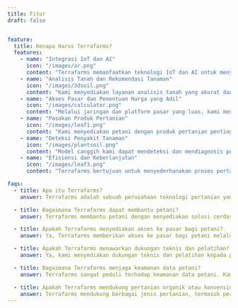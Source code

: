 ```yaml
---
title: Fitur
draft: false


feature:
  title: Kenapa Harus Terrafarms?
  features:
    - name: "Integrasi IoT dan AI"
      icon: "/images/ar.png"
      content: "Terrafarms memanfaatkan teknologi IoT dan AI untuk menyediakan solusi komprehensif bagi para petani, memungkinkan mereka untuk mengambil keputusan berdasarkan data dan meningkatkan praktik pertanian."
    - name: "Analisis Tanah dan Rekomendasi Tanaman"
      icon: "/images/3dsoil.png"
      content: "Kami menyediakan layanan analisis tanah yang akurat dan rekomendasi tanaman menggunakan model pembelajaran mesin canggih, membantu petani mengoptimalkan pemilihan tanaman sesuai dengan jenis tanah yang berbeda."
    - name: "Akses Pasar dan Penentuan Harga yang Adil"
      icon: "/images/calculator.png"
      content: "Melalui jaringan dan platform pasar yang luas, kami menghubungkan petani dengan pembeli, memastikan harga yang adil dan memfasilitasi akses pasar bagi produk pertanian mereka."
    - name: "Pasokan Produk Pertanian"
      icon: "/images/leaf1.png"
      content: "Kami menyediakan petani dengan produk pertanian penting seperti benih, pupuk, dan pestisida, memastikan mereka memiliki akses ke input berkualitas tinggi untuk budidaya tanaman mereka."
    - name: "Deteksi Penyakit Tanaman"
      icon: "/images/plantsoil.png"
      content: "Model canggih kami dapat mendeteksi dan mendiagnosis penyakit tanaman berdasarkan gejala visual, memungkinkan petani untuk mengambil tindakan cepat untuk mencegah kerugian panen dan memaksimalkan hasil."
    - name: "Efisiensi dan Keberlanjutan"
      icon: "/images/leaf3.png"
      content: "Terrafarms bertujuan untuk menyederhanakan proses pertanian, meningkatkan efisiensi, dan mempromosikan praktik pertanian yang berkelanjutan untuk kepentingan petani, lingkungan, dan masyarakat."

faqs:
  - title: Apa itu Terrafarms?
    answer: Terrafarms adalah sebuah perusahaan teknologi pertanian yang menggunakan kecerdasan buatan (AI) dan Internet of Things (IoT) untuk memberikan solusi cerdas dalam pertanian. Kami menyediakan analisis tanah, rekomendasi tanaman, pemantauan pertumbuhan tanaman, dan solusi pengendalian hama yang inovatif untuk membantu petani meningkatkan hasil panen mereka.

  - title: Bagaimana Terrafarms dapat membantu petani?
    answer: Terrafarms membantu petani dengan menyediakan solusi cerdas untuk mengoptimalkan praktik pertanian mereka. Dengan analisis tanah yang akurat, petani dapat mengetahui kondisi tanah dan mendapatkan rekomendasi tanaman yang sesuai. Kami juga menyediakan pemantauan pertumbuhan tanaman secara real-time dan solusi pengendalian hama yang dapat membantu petani mengatasi tantangan dalam pertanian.

  - title: Apakah Terrafarms menyediakan akses ke pasar bagi petani?
    answer: Ya, Terrafarms memberikan akses ke pasar bagi petani melalui jaringan yang luas dan platform pasar kami. Kami menghubungkan petani dengan pembeli sehingga mereka dapat menjual produk pertanian mereka dengan harga yang adil. Kami juga membantu petani memasarkan produk mereka secara efektif, meningkatkan peluang keberhasilan bisnis pertanian mereka.

  - title: Apakah Terrafarms menawarkan dukungan teknis dan pelatihan?
    answer: Ya, kami menyediakan dukungan teknis dan pelatihan kepada petani untuk memastikan mereka dapat memanfaatkan solusi kami dengan baik. Tim kami siap membantu dalam mengoperasikan perangkat IoT, memahami hasil analisis tanah, dan memberikan penjelasan tentang pemantauan pertumbuhan tanaman. Kami berkomitmen untuk memberikan pelayanan yang berkualitas kepada para petani kami.

  - title: Bagaimana Terrafarms menjaga keamanan data petani?
    answer: Terrafarms sangat peduli terhadap keamanan data petani. Kami mengimplementasikan langkah-langkah keamanan yang ketat untuk melindungi informasi pribadi dan data penting petani. Kami menggunakan enkripsi data, pengamanan server, dan protokol keamanan lainnya untuk memastikan bahwa informasi petani tetap terlindungi.

  - title: Apakah Terrafarms mendukung pertanian organik atau konvensional?
    answer: Terrafarms mendukung berbagai jenis pertanian, termasuk pertanian organik dan konvensional. Kami memberikan rekomendasi tanaman yang sesuai dengan prinsip-prinsip pertanian organik dan konvensional. Kami memberikan solusi yang dapat disesuaikan dengan kebutuhan petani, baik yang menerapkan metode pertanian organik maupun konvensional.
---
```

